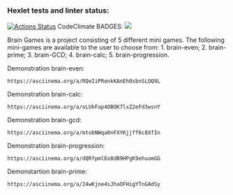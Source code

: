 ### Hexlet tests and linter status:
[![Actions Status](https://github.com/TheFoxSad/python-project-49/workflows/hexlet-check/badge.svg)](https://github.com/TheFoxSad/python-project-49/actions)
CodeClimate BADGES:
<a href="https://codeclimate.com/github/TheFoxSad/python-project-49/maintainability"><img src="https://api.codeclimate.com/v1/badges/c1c4ccbaaf5a0570d752/maintainability" /></a>


Brain Games is a project consisting of 5 different mini games.
The following mini-games are available to the user to choose from:
	1. brain-even;
	2. brain-prime;
	3. brain-GCD;
	4. brain-calc;
	5. brain-progression.

Demonstration brain-even:

	https://asciinema.org/a/RQeIiPRonkKAnEh0sbnSLOQ9L

Demonstration brain-calc:

	https://asciinema.org/a/oLUkFap4OBOK7lxZ2eFd3wsnY

Demonstration brain-gcd:

	https://asciinema.org/a/mtobNWqa0nFXYKjjff6c8XfIn

Demonstration brain-progression:

	https://asciinema.org/a/dQRfpmlEo8dB9HPgK9ehuomGG

Demonstartion brain-prime:

	https://asciinema.org/a/24wKjne4sJhaOFHigYTnGAdSy

